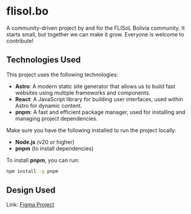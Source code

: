 # flisol.bo

A community-driven project by and for the FLISoL Bolivia community. It starts small, but together we can make it grow. Everyone is welcome to contribute!

## Technologies Used

This project uses the following technologies:

- **Astro**: A modern static site generator that allows us to build fast websites using multiple frameworks and components.
- **React**: A JavaScript library for building user interfaces, used within Astro for dynamic content.
- **pnpm**: A fast and efficient package manager, used for installing and managing project dependencies.

Make sure you have the following installed to run the project locally:

- **Node.js** (v20 or higher)
- **pnpm** (to install dependencies)

To install **pnpm**, you can run:

```bash
npm install -g pnpm
```

## Design Used

Link: [Figma Project](https://www.figma.com/design/vvjQtrClXMljjr36THLEgY/Landing-Flisol-2025?node-id=1-2&t=mUtAihlTy2HoFOS8-1)
